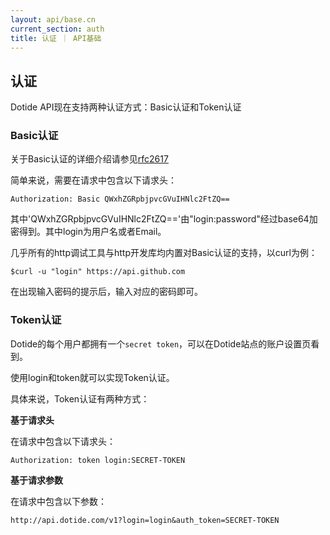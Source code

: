 ```yaml
---
layout: api/base.cn
current_section: auth
title: 认证 ｜ API基础
---
```


## 认证

Dotide API现在支持两种认证方式：Basic认证和Token认证

### Basic认证

关于Basic认证的详细介绍请参见[rfc2617][rfc2617]

简单来说，需要在请求中包含以下请求头：

```
Authorization: Basic QWxhZGRpbjpvcGVuIHNlc2FtZQ==
```

其中'QWxhZGRpbjpvcGVuIHNlc2FtZQ=='由"login:password"经过base64加密得到。其中login为用户名或者Email。

几乎所有的http调试工具与http开发库均内置对Basic认证的支持，以curl为例：

```
$curl -u "login" https://api.github.com
```
在出现输入密码的提示后，输入对应的密码即可。

### Token认证

Dotide的每个用户都拥有一个`secret token`，可以在Dotide站点的账户设置页看到。

使用login和token就可以实现Token认证。

具体来说，Token认证有两种方式：

**基于请求头**

在请求中包含以下请求头：

```
Authorization: token login:SECRET-TOKEN
```

**基于请求参数**

在请求中包含以下参数：

```
http://api.dotide.com/v1?login=login&auth_token=SECRET-TOKEN
```

[rfc2617]: http://tools.ietf.org/html/rfc2617
